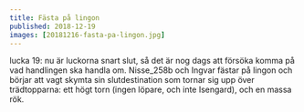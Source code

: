 ```yaml
---
title: Fästa på lingon
published: 2018-12-19
images: [20181216-fasta-pa-lingon.jpg]
---
```


lucka 19: nu är luckorna snart slut, så det är nog dags att försöka komma på vad handlingen ska handla om. Nisse_258b och Ingvar fästar på lingon och börjar att vagt skymta sin slutdestination som tornar sig upp över trädtopparna: ett högt torn (ingen löpare, och inte Isengard), och en massa rök.
